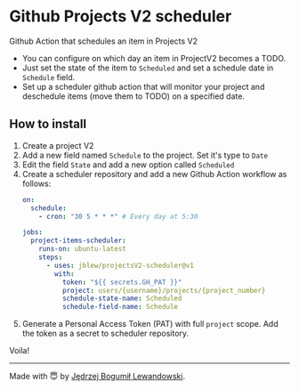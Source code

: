 # Github Projects V2 scheduler
Github Action that schedules an item in Projects V2

- You can configure on which day an item in ProjectV2 becomes a TODO.
- Just set the state of the item to `Scheduled` and set a schedule date in `Schedule` field.
- Set up a scheduler github action that will monitor your project and deschedule items (move them to TODO) on a specified date.



## How to install

1. Create a project V2
2. Add a new field named `Schedule` to the project. Set it's type to `Date`
3. Edit the field `State` and add a new option called `Scheduled`
4. Create a scheduler repository and add a new Github Action workflow as follows:
   ```yaml
   on:
     schedule:
       - cron: "30 5 * * *" # Every day at 5:30
   
   jobs:
     project-items-scheduler:
       runs-on: ubuntu-latest
       steps:
         - uses: jblew/projectsV2-scheduler@v1
           with:
             token: "${{ secrets.GH_PAT }}"
             project: users/{username}/projects/{project_number}
             schedule-state-name: Scheduled
             schedule-field-name: Schedule
   ```
5. Generate a Personal Access Token (PAT) with full `project` scope. Add the token as a secret to scheduler repository.

Voila!



***

Made with 😇 by [Jędrzej Bogumił Lewandowski](https://jblewandowski.com/).
